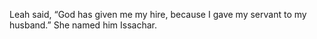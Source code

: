 Leah said, “God has given me my hire, because I gave my servant to my husband.” She named him Issachar.